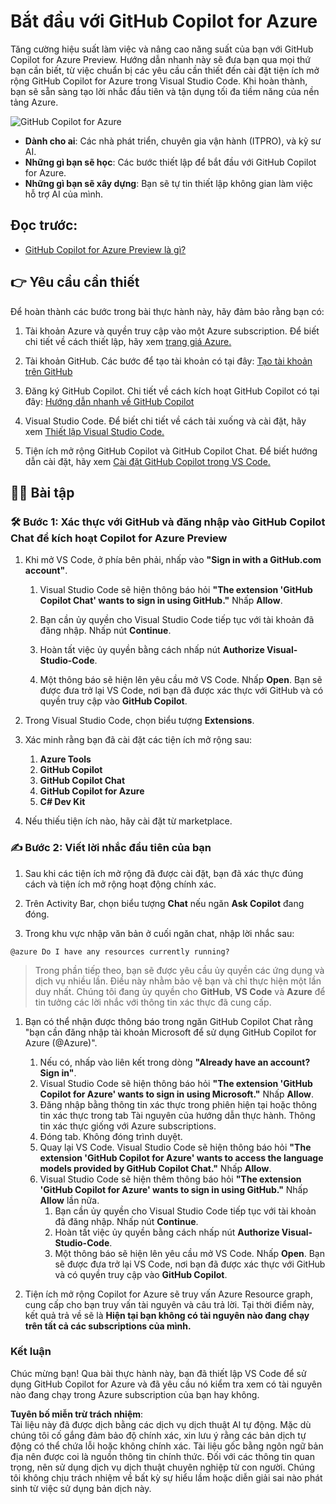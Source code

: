 # Bắt đầu với GitHub Copilot for Azure

Tăng cường hiệu suất làm việc và nâng cao năng suất của bạn với GitHub Copilot for Azure Preview. Hướng dẫn nhanh này sẽ đưa bạn qua mọi thứ bạn cần biết, từ việc chuẩn bị các yêu cầu cần thiết đến cài đặt tiện ích mở rộng GitHub Copilot for Azure trong Visual Studio Code. Khi hoàn thành, bạn sẽ sẵn sàng tạo lời nhắc đầu tiên và tận dụng tối đa tiềm năng của nền tảng Azure.

![GitHub Copilot for Azure](../../../06-Using-GitHub-Copilot-for-Azure-to-Deploy-to-Cloud/images/intro.gif "GitHub Copilot for Azure")

- **Dành cho ai**: Các nhà phát triển, chuyên gia vận hành (ITPRO), và kỹ sư AI.  
- **Những gì bạn sẽ học**: Các bước thiết lập để bắt đầu với GitHub Copilot for Azure.  
- **Những gì bạn sẽ xây dựng**: Bạn sẽ tự tin thiết lập không gian làm việc hỗ trợ AI của mình.  

## Đọc trước:  
- [GitHub Copilot for Azure Preview là gì?](https://learn.microsoft.com/azure/developer/github-copilot-azure/introduction)  

## 👉 Yêu cầu cần thiết  

Để hoàn thành các bước trong bài thực hành này, hãy đảm bảo rằng bạn có:  

1. Tài khoản Azure và quyền truy cập vào một Azure subscription. Để biết chi tiết về cách thiết lập, hãy xem [trang giá Azure.](https://azure.microsoft.com/pricing/purchase-options/azure-account)  

1. Tài khoản GitHub. Các bước để tạo tài khoản có tại đây: [Tạo tài khoản trên GitHub](https://docs.github.com/en/get-started/start-your-journey/creating-an-account-on-github)  

1. Đăng ký GitHub Copilot. Chi tiết về cách kích hoạt GitHub Copilot có tại đây: [Hướng dẫn nhanh về GitHub Copilot](https://docs.github.com/en/copilot/quickstart)  

1. Visual Studio Code. Để biết chi tiết về cách tải xuống và cài đặt, hãy xem [Thiết lập Visual Studio Code.](https://code.visualstudio.com/docs/setup/setup-overview)  

1. Tiện ích mở rộng GitHub Copilot và GitHub Copilot Chat. Để biết hướng dẫn cài đặt, hãy xem [Cài đặt GitHub Copilot trong VS Code.](https://marketplace.visualstudio.com/items?itemName=GitHub.copilot)  

## 💪🏽 Bài tập  

### 🛠 Bước 1: Xác thực với GitHub và đăng nhập vào GitHub Copilot Chat để kích hoạt Copilot for Azure Preview  

1. Khi mở VS Code, ở phía bên phải, nhấp vào **"Sign in with a GitHub.com account"**.  

    1. Visual Studio Code sẽ hiện thông báo hỏi **"The extension 'GitHub Copilot Chat' wants to sign in using GitHub."** Nhấp **Allow**.  

    1. Bạn cần ủy quyền cho Visual Studio Code tiếp tục với tài khoản đã đăng nhập. Nhấp nút **Continue**.  

    1. Hoàn tất việc ủy quyền bằng cách nhấp nút **Authorize Visual-Studio-Code**.  

    1. Một thông báo sẽ hiện lên yêu cầu mở VS Code. Nhấp **Open**. Bạn sẽ được đưa trở lại VS Code, nơi bạn đã được xác thực với GitHub và có quyền truy cập vào **GitHub Copilot**.  

1. Trong Visual Studio Code, chọn biểu tượng **Extensions**.  

1. Xác minh rằng bạn đã cài đặt các tiện ích mở rộng sau:  
    1. **Azure Tools**  
    1. **GitHub Copilot**  
    1. **GitHub Copilot Chat**  
    1. **GitHub Copilot for Azure**  
    1. **C# Dev Kit**  

1. Nếu thiếu tiện ích nào, hãy cài đặt từ marketplace.  

### ✍️ Bước 2: Viết lời nhắc đầu tiên của bạn  

1. Sau khi các tiện ích mở rộng đã được cài đặt, bạn đã xác thực đúng cách và tiện ích mở rộng hoạt động chính xác.  

1. Trên Activity Bar, chọn biểu tượng **Chat** nếu ngăn **Ask Copilot** đang đóng.  

1. Trong khu vực nhập văn bản ở cuối ngăn chat, nhập lời nhắc sau:  

```prompt
@azure Do I have any resources currently running?
```  

> Trong phần tiếp theo, bạn sẽ được yêu cầu ủy quyền các ứng dụng và dịch vụ nhiều lần. Điều này nhằm bảo vệ bạn và chỉ thực hiện một lần duy nhất. Chúng tôi đang ủy quyền cho **GitHub**, **VS Code** và **Azure** để tin tưởng các lời nhắc với thông tin xác thực đã cung cấp.  

1. Bạn có thể nhận được thông báo trong ngăn GitHub Copilot Chat rằng "bạn cần đăng nhập tài khoản Microsoft để sử dụng GitHub Copilot for Azure (@Azure)".  

    1. Nếu có, nhấp vào liên kết trong dòng **"Already have an account? Sign in"**.  
    1. Visual Studio Code sẽ hiện thông báo hỏi **"The extension 'GitHub Copilot for Azure' wants to sign in using Microsoft."** Nhấp **Allow**.  
    1. Đăng nhập bằng thông tin xác thực trong phiên hiện tại hoặc thông tin xác thực trong tab Tài nguyên của hướng dẫn thực hành. Thông tin xác thực giống với Azure subscriptions.  
    1. Đóng tab. Không đóng trình duyệt.  
    1. Quay lại VS Code. Visual Studio Code sẽ hiện thông báo hỏi **"The extension 'GitHub Copilot for Azure' wants to access the language models provided by GitHub Copilot Chat."** Nhấp **Allow**.  
    1. Visual Studio Code sẽ hiện thêm thông báo hỏi **"The extension 'GitHub Copilot for Azure' wants to sign in using GitHub."** Nhấp **Allow** lần nữa.  
        1. Bạn cần ủy quyền cho Visual Studio Code tiếp tục với tài khoản đã đăng nhập. Nhấp nút **Continue**.  
        1. Hoàn tất việc ủy quyền bằng cách nhấp nút **Authorize Visual-Studio-Code**.  
        1. Một thông báo sẽ hiện lên yêu cầu mở VS Code. Nhấp **Open**. Bạn sẽ được đưa trở lại VS Code, nơi bạn đã được xác thực với GitHub và có quyền truy cập vào **GitHub Copilot**.  

1. Tiện ích mở rộng Copilot for Azure sẽ truy vấn Azure Resource graph, cung cấp cho bạn truy vấn tài nguyên và câu trả lời. Tại thời điểm này, kết quả trả về sẽ là **Hiện tại bạn không có tài nguyên nào đang chạy trên tất cả các subscriptions của mình.**  

### Kết luận  

Chúc mừng bạn! Qua bài thực hành này, bạn đã thiết lập VS Code để sử dụng GitHub Copilot for Azure và đã yêu cầu nó kiểm tra xem có tài nguyên nào đang chạy trong Azure subscription của bạn hay không.  

**Tuyên bố miễn trừ trách nhiệm**:  
Tài liệu này đã được dịch bằng các dịch vụ dịch thuật AI tự động. Mặc dù chúng tôi cố gắng đảm bảo độ chính xác, xin lưu ý rằng các bản dịch tự động có thể chứa lỗi hoặc không chính xác. Tài liệu gốc bằng ngôn ngữ bản địa nên được coi là nguồn thông tin chính thức. Đối với các thông tin quan trọng, nên sử dụng dịch vụ dịch thuật chuyên nghiệp từ con người. Chúng tôi không chịu trách nhiệm về bất kỳ sự hiểu lầm hoặc diễn giải sai nào phát sinh từ việc sử dụng bản dịch này.
